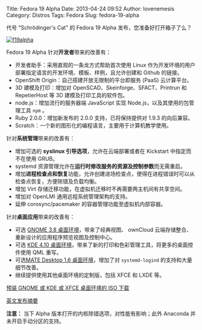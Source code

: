 Title: Fedora 19 Alpha
Date: 2013-04-24 09:52
Author: lovenemesis
Category: Distros
Tags: Fedora
Slug: fedora-19-alpha

代号 "Schrödinger's Cat" 的 Fedora 19 Alpha 发布，您准备好打开箱子了么？

[![](http://lt-file.b0.upaiyun.com/files/2013/04/f19alpha.png "f19alpha")](http://lt-file.b0.upaiyun.com/files/2013/04/f19alpha.png)

Fedora 19 Alpha 针对**开发者**带来的改善有：

-   开发者助手：采用直观的一条龙方式帮助首次使用 Linux
    作为开发环境的用户部署指定语言的开发环境、模板、样例，且允许创建和
    Github 的链接。
-   OpenShift Origin：自己搭建开放无限制的平台即服务 (PaaS) 云计算平台。
-   3D 建模及打印：增加对 OpenSCAD、Skeinforge、SFACT、Printrun 和
    RepetierHost 等 3D 建模及打印工具的软件包。
-   node.js：增加流行的服务器端 JavaScript 实现
    Node.js，以及其使用的包管理工具 `npm` 。
-   Ruby 2.0.0：增加新发布的 2.0.0 支持，已将保持提供对 1.9.3
    的向后兼容。
-   Scratch：一个新的图形化的编程语言，主要用于计算机教学使用。

针对**系统管理**带来的改善有：

-   增加可选的 **syslinux 引导选项**，允许在云端部署或者在 Kickstart
    中指定而不在使用 GRUB。
-   systemd 资源管理允许在**运行时修改服务的资源及控制参数**而无需重启。
-   增加**进程检查点和恢复**功能，允许创建进场检查点，使得在进程错误时可以从检查点恢复，方便除错及负载均衡。
-   增加 Virt 存储迁移功能，在虚拟机迁移时不再需要两主机间有共享空间。
-   增加对 OpenLMI 通用远程系统管理架构的支持。
-   延伸 corosync/pacemaker 的容器管理功能至虚拟机内部容器。

针对**桌面应用**带来的改善有：

-   可选 [GNOME 3.8
    桌面环境](https://help.gnome.org/misc/release-notes/3.8/)，带来了经典视图、
    ownCloud 云端存储整合、重新设计的应用程序预览视图及控制中心。
-   可选 [KDE 4.10
    桌面环境](http://www.kde.org/announcements/4.10/)，带来了新的打印和色彩管理工具，将更多的桌面控件使用
    QML 重写。
-   可选[MATE Desktop 1.6
    桌面环境](http://mate-desktop.org/2013/04/02/mate-1-6-released/)，增加了对
    `systemd-logind` 的支持和大量细节改善。
-   继续提供使用其他桌面环境的定制版，包括 XFCE 和 LXDE 等。

[预装 GNOME 或 KDE 或 XFCE 桌面环境的 ISO
下载](https://fedoraproject.org/zh_CN/get-prerelease)

[英文发布摘要](https://fedoraproject.org/wiki/F19_Alpha_release_announcement?rd=Fedora_19_Alpha_release_notes)

**注意：** 当下 Alpha 版本打开的内核除错选项，对性能有影响；此外
Anaconda 并未开启手动分区的支持。
